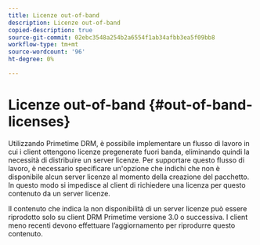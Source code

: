 ```yaml
---
title: Licenze out-of-band
description: Licenze out-of-band
copied-description: true
source-git-commit: 02ebc3548a254b2a6554f1ab34afbb3ea5f09bb8
workflow-type: tm+mt
source-wordcount: '96'
ht-degree: 0%

---
```


# Licenze out-of-band {#out-of-band-licenses}

Utilizzando Primetime DRM, è possibile implementare un flusso di lavoro in cui i client ottengono licenze pregenerate fuori banda, eliminando quindi la necessità di distribuire un server licenze. Per supportare questo flusso di lavoro, è necessario specificare un&#39;opzione che indichi che non è disponibile alcun server licenze al momento della creazione del pacchetto. In questo modo si impedisce al client di richiedere una licenza per questo contenuto da un server licenze.

Il contenuto che indica la non disponibilità di un server licenze può essere riprodotto solo su client DRM Primetime versione 3.0 o successiva. I client meno recenti devono effettuare l’aggiornamento per riprodurre questo contenuto.
